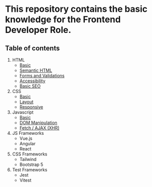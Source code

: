 # This repository contains the basic knowledge for the  Frontend Developer Role.

## Table of contents
1. HTML
   - [Basic](./html/basic.md)
   - [Semantic HTML](./html/semantic-html.md)
   - [Forms and Validations](./html/forms-and-validations.md)
   - [Accessibility](./html/accessibility.md)
   - [Basic SEO](/html/basic-seo.md)
1. CSS
   - [Basic](./css/basic.md)
   - [Layout](./css/layout.md)
   - [Responsive](./css/responsive.md)
1. Javascript
   - [Basic](./js/basic.md)
   - [DOM Manipulation](./js/dom-manipulation.md)
   - [Fetch / AJAX (XHR)](./js/fetch-ajax.md)
1. JS Frameworks
   - Vue.js
   - Angular
   - React
1. CSS Frameworks
   - Tailwind
   - Bootstrap 5
1. Test Frameworks
   - Jest
   - Vitest